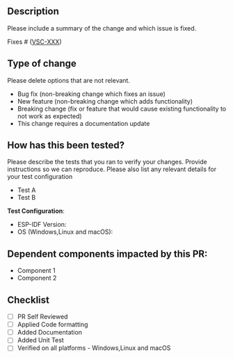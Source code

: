 ## Description

Please include a summary of the change and which issue is fixed.

Fixes # ([VSC-XXX](https://jira.espressif.com:8443/browse/VSC-XXX))

## Type of change

Please delete options that are not relevant.
- Bug fix (non-breaking change which fixes an issue)
- New feature (non-breaking change which adds functionality)
- Breaking change (fix or feature that would cause existing functionality to not work as expected)
- This change requires a documentation update

## How has this been tested?

Please describe the tests that you ran to verify your changes. Provide instructions so we can reproduce. Please also list any relevant details for your test configuration

- Test A
- Test B

**Test Configuration**:
* ESP-IDF Version:
* OS (Windows,Linux and macOS):

## Dependent components impacted by this PR:

- Component 1
- Component 2

## Checklist
- [ ] PR Self Reviewed
- [ ] Applied Code formatting
- [ ] Added Documentation
- [ ] Added Unit Test
- [ ] Verified on all platforms - Windows,Linux and macOS
